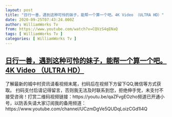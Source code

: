 ```yaml
---
layout: post
title: "日行一善，遇到这种可怜的妹子，能帮一个算一个吧。4K Video （ULTRA HD）"
date: 2020-09-25T07:43:24.000Z
author: WilliamWorks Tv
from: https://www.youtube.com/watch?v=CQVzS4qENaQ
tags: [ WilliamWorks Tv ]
categories: [ WilliamWorks Tv ]
---
```

<!--1601019804000-->
[日行一善，遇到这种可怜的妹子，能帮一个算一个吧。4K Video （ULTRA HD）](https://www.youtube.com/watch?v=CQVzS4qENaQ)
------

<div>
了解最新的城中村资讯请看视频末尾，扫码后在视频下方留下QQ,微信等方式获取。 扫码支付后请记得留言，否则我无法及时联系到您，拒绝伸手党，未支付不接受咨询！打赏二维码视频链接：https://youtu.be/qaZFvgEOzho频道已开通小号，以防丢失请大家订阅我的备用频道：https://www.youtube.com/channel/UCzmDgVe5QUDqLoizCGd1l4Q
</div>
